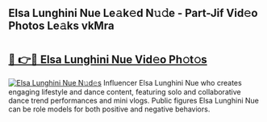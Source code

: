 ## Elsa Lunghini Nue Le𝚊k𝚎d N𝚞𝚍e - Part-Jif Vid𝚎o Photos Le𝚊ks vkMra

# <h2><a href="http://fb8cdmh.evod.top/?m=Elsa+Lunghini+Nue">🔗 👉🔴 Elsa Lunghini Nue Vid𝚎o Ph𝚘t𝚘s</a></h2>

[![Elsa Lunghini Nue N𝚞d𝚎s](https://i.imgur.com/8V9OHl7.gif)](http://fb8cdmh.evod.top/?m=Elsa+Lunghini+Nue)
Influencer Elsa Lunghini Nue who creates engaging lifestyle and dance content, featuring solo and collaborative dance trend performances and mini vlogs. Public figures Elsa Lunghini Nue can be role models for both positive and negative behaviors. 
